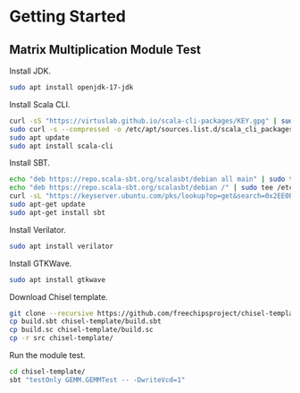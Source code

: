 # Getting Started

## Matrix Multiplication Module Test

Install JDK.

```bash
sudo apt install openjdk-17-jdk
```

Install Scala CLI.

```bash
curl -sS "https://virtuslab.github.io/scala-cli-packages/KEY.gpg" | sudo gpg --dearmor  -o /etc/apt/trusted.gpg.d/scala-cli.gpg 2>/dev/null
sudo curl -s --compressed -o /etc/apt/sources.list.d/scala_cli_packages.list "https://virtuslab.github.io/scala-cli-packages/debian/scala_cli_packages.list"
sudo apt update
sudo apt install scala-cli
```

Install SBT.

```bash
echo "deb https://repo.scala-sbt.org/scalasbt/debian all main" | sudo tee /etc/apt/sources.list.d/sbt.list
echo "deb https://repo.scala-sbt.org/scalasbt/debian /" | sudo tee /etc/apt/sources.list.d/sbt_old.list
curl -sL "https://keyserver.ubuntu.com/pks/lookup?op=get&search=0x2EE0EA64E40A89B84B2DF73499E82A75642AC823" | sudo apt-key add
sudo apt-get update
sudo apt-get install sbt
```

Install Verilator.

```bash
sudo apt install verilator
```

Install GTKWave.

```bash
sudo apt install gtkwave
```

Download Chisel template.

```bash
git clone --recursive https://github.com/freechipsproject/chisel-template.git
cp build.sbt chisel-template/build.sbt
cp build.sc chisel-template/build.sc
cp -r src chisel-template/
```

Run the module test.

```bash
cd chisel-template/
sbt "testOnly GEMM.GEMMTest -- -DwriteVcd=1"
```

